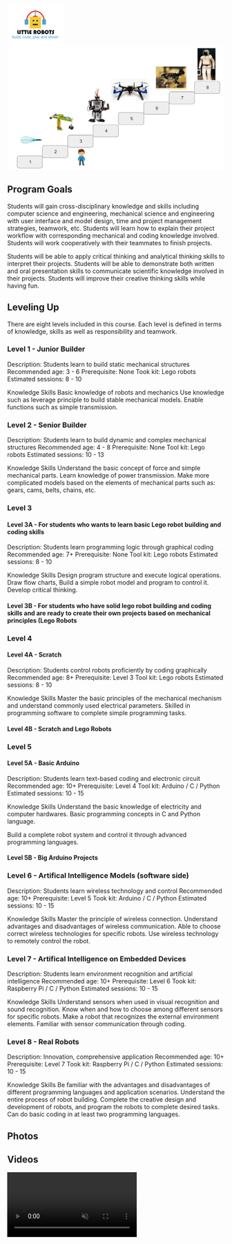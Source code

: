 ![Logo](docs/assets/img/little-robots-logo.png)
![Logo](docs/assets/img/8-levels.png)
## Program Goals
Students will gain cross-disciplinary knowledge and skills including computer science and engineering, mechanical science and engineering with user interface and model design, time and project management strategies, teamwork, etc. Students will learn how to explain their project workflow with corresponding mechanical and coding knowledge involved. Students will
work cooperatively with their teammates to finish projects. 

Students will be able to apply critical thinking and analytical thinking skills to interpret their projects. Students will be able to demonstrate both written and oral presentation skills to communicate scientific knowledge involved in their projects. Students will improve their creative thinking skills while having fun.

## Leveling Up

There are eight levels included in this course. Each level is defined in terms of knowledge, skills as well as  responsibility and teamwork.

### Level 1 - Junior Builder
Description: Students learn to build static mechanical structures
Recommended age: 3 - 6
Prerequisite: None
Took kit: Lego robots
Estimated sessions: 8 - 10 

Knowledge
Skills
Basic knowledge of robots and mechanics
Use knowledge such as leverage principle to build stable mechanical models. Enable functions such as simple transmission.


### Level 2 - Senior Builder
Description: Students learn to build dynamic and complex mechanical structures
Recommended age: 4 - 8
Prerequisite: None
Tool kit: Lego robots
Estimated sessions: 10 - 13 

Knowledge
Skills
Understand the basic concept of force and simple mechanical parts. 
Learn knowledge of power transmission.
Make more complicated models based on the elements of mechanical parts such as: gears, cams, belts, chains, etc.

### Level 3 
#### Level 3A - For students who wants to learn basic Lego robot building and coding skills
Description: Students learn programming logic through graphical coding
Recommended age: 7+ 
Prerequisite: None
Tool kit: Lego robots
Estimated sessions: 8 - 10

Knowledge
Skills
Design program structure and execute logical operations.
Draw flow charts, Build a simple robot model and program to control it. Develop critical thinking.

#### Level 3B - For students who have solid lego robot building and coding skills and are ready to create their own projects based on mechanical principles (Lego Robots 

 
### Level 4 
#### Level 4A - Scratch
Description: Students control robots proficiently by coding graphically 
Recommended age: 8+
Prerequisite: Level 3
Tool kit: Lego robots
Estimated sessions: 8 - 10

Knowledge
Skills
Master the basic principles of the mechanical mechanism and understand commonly used electrical parameters. 
Skilled in programming software to complete simple programming tasks.

#### Level 4B - Scratch and Lego Robots
 
 
### Level 5 
#### Level 5A - Basic Arduino
Description: Students learn text-based coding and electronic circuit 
Recommended age: 10+
Prerequisite: Level 4
Tool kit: Arduino / C / Python
Estimated sessions: 10 - 15

Knowledge
Skills
Understand the basic knowledge of electricity and computer hardwares. Basic programming concepts in C and Python language. 


Build a complete robot system and control it through advanced programming languages.
#### Level 5B - Big Arduino Projects

### Level 6 - Artifical Intelligence Models (software side)
Description: Students learn wireless technology and control
Recommended age: 10+
Prerequisite: Level 5
Took kit: Arduino / C / Python
Estimated sessions: 10 - 15

Knowledge
Skills
Master the principle of wireless connection. Understand advantages and disadvantages of wireless communication. Able to choose correct wireless technologies for specific robots.
Use wireless technology to remotely control the robot.


### Level 7 - Artifical Intelligence on Embedded Devices
Description: Students learn environment recognition and artificial intelligence
Recommended age: 10+
Prerequisite: Level 6
Took kit: Raspberry Pi / C / Python
Estimated sessions: 10 - 15

Knowledge
Skills
Understand sensors when used in visual recognition and sound recognition. Know when and  how to choose among different sensors for specific robots.
Make a robot that recognizes the external environment elements. Familiar with sensor communication through coding.


### Level 8 - Real Robots
Description: Innovation, comprehensive application
Recommended age: 10+
Prerequisite: Level 7
Took kit: Raspberry Pi / C / Python
Estimated sessions: 10 - 15

Knowledge
Skills
Be familiar with the advantages and disadvantages of different programming languages and application scenarios. Understand the entire process of robot building.
Complete the creative design and development of robots, and program the robots to complete desired tasks. Can do basic coding in at least two programming languages. 


## Photos

## Videos
<video src="https://youtu.be/Z5lcu4LoUVU" data-canonical-src="https://user-images.githubusercontent.com/169707/126715420-991ad821-9ac8-4b66-b79e-e0966e0f3a89.mp4" controls="controls" muted="muted" class="d-block rounded-bottom-2 width-fit" style="max-height:640px;">


### Contact
littlerobots888@gmail.com

609-216-5299

